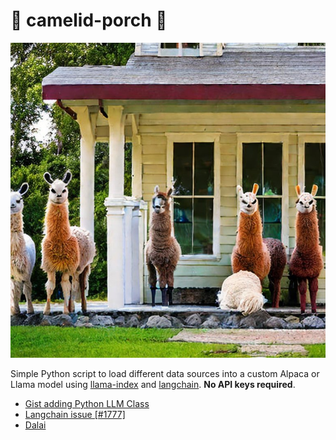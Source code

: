 # 🐪 camelid-porch 🦙 

![](./camelid.jpeg)

Simple Python script to load different data sources into a custom Alpaca or Llama model using [llama-index](https://github.com/jerryjliu/llama_index) and [langchain](https://github.com/hwchase17/langchain). **No API keys required**.

* [Gist adding Python LLM Class](https://gist.github.com/lukestanley/6517823485f88a40a09979c1a19561ce_)
* [Langchain issue [#1777]](https://github.com/hwchase17/langchain/issues/1777)
* [Dalai](https://github.com/cocktailpeanut/dalai)
